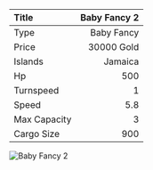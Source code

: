 |Title        | Baby Fancy 2
|:-|-:
|Type         | Baby Fancy           
|Price        | 30000 Gold    
|Islands      | Jamaica
|Hp           | 500
|Turnspeed    | 1
|Speed        | 5.8
|Max Capacity | 3
|Cargo Size   | 900

<img src="assets/img/babyFancy.png" alt="Baby Fancy 2">